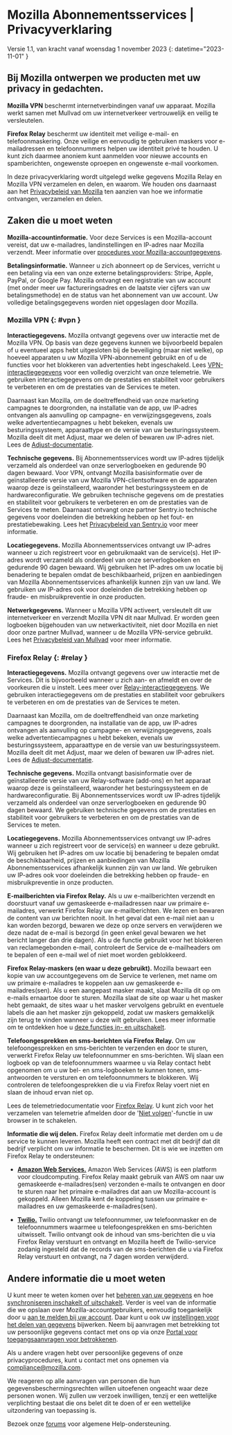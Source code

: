 ﻿# Mozilla Abonnementsservices | Privacyverklaring

Versie 1.1, van kracht vanaf woensdag 1 november 2023
{: datetime="2023-11-01" }

## Bij Mozilla ontwerpen we producten met uw privacy in gedachten.

__Mozilla VPN__ beschermt internetverbindingen vanaf uw apparaat. Mozilla werkt samen met Mullvad om uw internetverkeer vertrouwelijk en veilig te versleutelen.

__Firefox Relay__ beschermt uw identiteit met veilige e-mail- en telefoonmaskering. Onze veilige en eenvoudig te gebruiken maskers voor e-mailadressen en telefoonnummers helpen uw identiteit privé te houden. U kunt zich daarmee anoniem kunt aanmelden voor nieuwe accounts en spamberichten, ongewenste oproepen en ongewenste e-mail voorkomen.

In deze privacyverklaring wordt uitgelegd welke gegevens Mozilla Relay en Mozilla VPN verzamelen en delen, en waarom. We houden ons daarnaast aan het [Privacybeleid van Mozilla](https://www.mozilla.org/privacy/) ten aanzien van hoe we informatie ontvangen, verzamelen en delen.

## Zaken die u moet weten

__Mozilla-accountinformatie.__ Voor deze Services is een Mozilla-account vereist, dat uw e-mailadres, landinstellingen en IP-adres naar Mozilla verzendt. Meer informatie over [procedures voor Mozilla-accountgegevens](https://www.mozilla.org/privacy/mozilla-accounts/).

__Betalingsinformatie.__ Wanneer u zich abonneert op de Services, verricht u een betaling via een van onze externe betalingsproviders: Stripe, Apple, PayPal, or Google Pay. Mozilla ontvangt een registratie van uw account (met onder meer uw factureringsadres en de laatste vier cijfers van uw betalingsmethode) en de status van het abonnement van uw account. Uw volledige betalingsgegevens worden niet opgeslagen door Mozilla.

### Mozilla VPN {: #vpn }

__Interactiegegevens.__ Mozilla ontvangt gegevens over uw interactie met de Mozilla VPN. Op basis van deze gegevens kunnen we bijvoorbeeld bepalen of u eventueel apps hebt uitgesloten bij de beveiliging (maar niet welke), op hoeveel apparaten u uw Mozilla VPN-abonnement gebruikt en of u de functies voor het blokkeren van advertenties hebt ingeschakeld. Lees [VPN-interactiegegevens](https://dictionary.telemetry.mozilla.org/apps/mozilla_vpn) voor een volledig overzicht van onze telemetrie. We gebruiken interactiegegevens om de prestaties en stabiliteit voor gebruikers te verbeteren en om de prestaties van de Services te meten.

Daarnaast kan Mozilla, om de doeltreffendheid van onze marketing campagnes te doorgronden, na installatie van de app, uw IP-adres ontvangen als aanvulling op campagne- en verwijzingsgegevens, zoals welke advertentiecampagnes u hebt bekeken, evenals uw besturingssysteem, apparaattype en de versie van uw besturingssysteem. Mozilla deelt dit met Adjust, maar we delen of bewaren uw IP-adres niet. Lees de [Adjust-documentatie](https://github.com/mozilla-mobile/mozilla-vpn-client/blob/main/src/adjust/adjust.md).

__Technische gegevens.__ Bij Abonnementsservices wordt uw IP-adres tijdelijk verzameld als onderdeel van onze serverlogboeken en gedurende 90 dagen bewaard. Voor VPN, ontvangt Mozilla basisinformatie over de geïnstalleerde versie van uw Mozilla VPN-clientsoftware en de apparaten waarop deze is geïnstalleerd, waaronder het besturingssysteem en de hardwareconfiguratie. We gebruiken technische gegevens om de prestaties en stabiliteit voor gebruikers te verbeteren en om de prestaties van de Services te meten. Daarnaast ontvangt onze partner Sentry.io technische gegevens voor doeleinden die betrekking hebben op het fout- en prestatiebewaking. Lees het [Privacybeleid van Sentry.io](https://sentry.io/privacy/) voor meer informatie.

__Locatiegegevens.__ Mozilla Abonnementsservices ontvangt uw IP-adres wanneer u zich registreert voor en gebruikmaakt van de service(s). Het IP-adres wordt verzameld als onderdeel van onze serverlogboeken en gedurende 90 dagen bewaard. Wij gebruiken het IP-adres om uw locatie bij benadering te bepalen omdat de beschikbaarheid, prijzen en aanbiedingen van Mozilla Abonnementsservices afhankelijk kunnen zijn van uw land. We gebruiken uw IP-adres ook voor doeleinden die betrekking hebben op fraude- en misbruikpreventie in onze producten.

__Netwerkgegevens.__ Wanneer u Mozilla VPN activeert, versleutelt dit uw internetverkeer en verzendt Mozilla VPN dit naar Mullvad. Er worden geen logboeken bijgehouden van uw netwerkactiviteit, niet door Mozilla en niet door onze partner Mullvad, wanneer u de Mozilla VPN-service gebruikt. Lees het [Privacybeleid van Mullvad](https://mullvad.net/help/no-logging-data-policy/) voor meer informatie.

### Firefox Relay {: #relay }

__Interactiegegevens.__ Mozilla ontvangt gegevens over uw interactie met de Services. Dit is bijvoorbeeld wanneer u zich aan- en afmeldt en over de voorkeuren die u instelt. Lees meer over [Relay-interactiegegevens](https://github.com/mozilla/fx-private-relay/blob/main/METRICS.md). We gebruiken interactiegegevens om de prestaties en stabiliteit voor gebruikers te verbeteren en om de prestaties van de Services te meten.

Daarnaast kan Mozilla, om de doeltreffendheid van onze marketing campagnes te doorgronden, na installatie van de app, uw IP-adres ontvangen als aanvulling op campagne- en verwijzingsgegevens, zoals welke advertentiecampagnes u hebt bekeken, evenals uw besturingssysteem, apparaattype en de versie van uw besturingssysteem. Mozilla deelt dit met Adjust, maar we delen of bewaren uw IP-adres niet. Lees de [Adjust-documentatie](https://github.com/mozilla-mobile/mozilla-vpn-client/blob/main/src/adjust/adjust.md).

__Technische gegevens.__ Mozilla ontvangt basisinformatie over de geïnstalleerde versie van uw Relay-software (add-ons) en het apparaat waarop deze is geïnstalleerd, waaronder het besturingssysteem en de hardwareconfiguratie. Bij Abonnementsservices wordt uw IP-adres tijdelijk verzameld als onderdeel van onze serverlogboeken en gedurende 90 dagen bewaard. We gebruiken technische gegevens om de prestaties en stabiliteit voor gebruikers te verbeteren en om de prestaties van de Services te meten.

__Locatiegegevens.__ Mozilla Abonnementsservices ontvangt uw IP-adres wanneer u zich registreert voor de service(s) en wanneer u deze gebruikt. Wij gebruiken het IP-adres om uw locatie bij benadering te bepalen omdat de beschikbaarheid, prijzen en aanbiedingen van Mozilla Abonnementsservices afhankelijk kunnen zijn van uw land. We gebruiken uw IP-adres ook voor doeleinden die betrekking hebben op fraude- en misbruikpreventie in onze producten.

__E-mailberichten via Firefox Relay.__ Als u uw e-mailberichten verzendt en doorstuurt vanaf uw gemaskeerde e-mailadressen naar uw primaire e-mailadres, verwerkt Firefox Relay uw e-mailberichten. We lezen en bewaren de content van uw berichten nooit. In het geval dat een e-mail niet aan u kan worden bezorgd, bewaren we deze op onze servers en verwijderen we deze nadat de e-mail is bezorgd (in geen enkel geval bewaren we het bericht langer dan drie dagen). Als u de functie gebruikt voor het blokkeren van reclamegebonden e-mail, controleert de Service de e-mailheaders om te bepalen of een e-mail wel of niet moet worden geblokkeerd.

__Firefox Relay-maskers (en waar u deze gebruikt).__ Mozilla bewaart een kopie van uw accountgegevens om de Service te verlenen, met name om uw primaire e-mailadres te koppelen aan uw gemaskeerde e-mailadres(sen). Als u een aangepast masker maakt, slaat Mozilla dit op om e-mails ernaartoe door te sturen. Mozilla slaat de site op waar u het masker hebt gemaakt, de sites waar u het masker vervolgens gebruikt en eventuele labels die aan het masker zijn gekoppeld, zodat uw maskers gemakkelijk zijn terug te vinden wanneer u deze wilt gebruiken. Lees meer informatie om te ontdekken hoe u [deze functies in- en uitschakelt](https://relay.firefox.com/faq).

__Telefoongesprekken en sms-berichten via Firefox Relay.__ Om uw telefoongesprekken en sms-berichten te verzenden en door te sturen, verwerkt Firefox Relay uw telefoonnummer en sms-berichten. Wij slaan een logboek op van de telefoonnummers waarmee u via Relay contact hebt opgenomen om u uw bel- en sms-logboeken te kunnen tonen, sms-antwoorden te versturen en om telefoonnummers te blokkeren. Wij controleren de telefoongesprekken die u via Firefox Relay voert niet en slaan de inhoud ervan niet op.

Lees de telemetriedocumentatie voor [Firefox Relay](https://github.com/mozilla/fx-private-relay/blob/main/METRICS.md). U kunt zich voor het verzamelen van telemetrie afmelden door de '[Niet volgen](https://support.mozilla.org/kb/how-do-i-turn-do-not-track-feature)'-functie in uw browser in te schakelen.

__Informatie die wij delen.__ Firefox Relay deelt informatie met derden om u de service te kunnen leveren. Mozilla heeft een contract met dit bedrijf dat dit bedrijf verplicht om uw informatie te beschermen. Dit is wie we inzetten om Firefox Relay te ondersteunen:

* __[Amazon Web Services.](https://aws.amazon.com/privacy/)__ Amazon Web Services (AWS) is een platform voor cloudcomputing. Firefox Relay maakt gebruik van AWS om naar uw gemaskeerde e-mailadres(sen) verzonden e-mails te ontvangen en door te sturen naar het primaire e-mailadres dat aan uw Mozilla-account is gekoppeld. Alleen Mozilla kent de koppeling tussen uw primaire e-mailadres en uw gemaskeerde e-mailadres(sen).

* __[Twilio.](https://www.twilio.com/en-us/legal/privacy)__ Twilio ontvangt uw telefoonnummer, uw telefoonmasker en de telefoonnummers waarmee u telefoongesprekken en sms-berichten uitwisselt. Twilio ontvangt ook de inhoud van sms-berichten die u via Firefox Relay verstuurt en ontvangt en Mozilla heeft de Twilio-service zodanig ingesteld dat de records van de sms-berichten die u via Firefox Relay verstuurt en ontvangt, na 7 dagen worden verwijderd.

## Andere informatie die u moet weten

U kunt meer te weten komen over het [beheren van uw gegevens](https://support.mozilla.org/kb/firefox-accounts-managing-account-data) en hoe [synchroniseren inschakelt of uitschakelt](https://support.mozilla.org/kb/how-do-i-set-sync-my-computer). Verder is veel van de informatie die we opslaan over Mozilla-accountgebruikers, eenvoudig toegankelijk door u [aan te melden bij uw account](https://accounts.firefox.com/signin). Daar kunt u ook uw [instellingen voor het delen van gegevens](https://accounts.firefox.com/settings/) bijwerken. Neem bij aanvragen met betrekking tot uw persoonlijke gegevens contact met ons op via onze [Portal voor toegangsaanvragen voor betrokkenen](https://privacyportal.onetrust.com/webform/1350748f-7139-405c-8188-22740b3b5587/4ba08202-2ede-4934-a89e-f0b0870f95f0).

Als u andere vragen hebt over persoonlijke gegevens of onze privacyprocedures, kunt u contact met ons opnemen via compliance@mozilla.com.

We reageren op alle aanvragen van personen die hun gegevensbeschermingsrechten willen uitoefenen ongeacht waar deze personen wonen. Wij zullen uw verzoek inwilligen, tenzij er een wettelijke verplichting bestaat die ons belet dit te doen of er een wettelijke uitzondering van toepassing is.

Bezoek onze [forums](https://support.mozilla.org/) voor algemene Help-ondersteuning.
